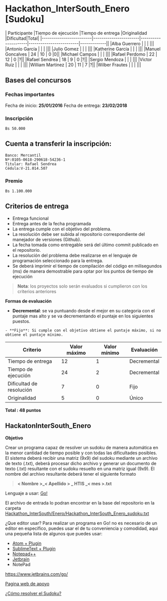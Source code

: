 
# Hackathon_InterSouth_Enero [Sudoku]

|   Participante          |Tiempo de ejecución     |Tiempo de entrega                |Originalidad            |Dificultad|Total|
|-------------------------|-----------------------|---------------------|-------------------------|-------------||
|Alba Guerrero            |                       |                     |                         |||
|Antonio García           |                       |                     |                         |||
|Julio Gomez              |                       |                     |                         |||
|Katherine García         |                       |                     |                         |||
|Manuel Goncalves         |       24              |    10                 |     0                    |0||
|Michael Campos           |                       |                     |                         |||
|Rafael Perdomo           |    22                 |      12               |    0                    |?||
|Rafael Sendrea           |     18                |       9             |      0                  |?||
|Sergio Mendoza           |                       |                     |                         |||
|Victor Ruiz              |                       |                     |                         |||
|William Martinez           |      20               |         11           |     7                   |?||
|Wilber Frautes         |                       |                     |                         |||



## Bases del concursos

### Fechas importantes
  Fecha de inicio: **25/01/2016**
  Fecha de entrega: **23/02/2018**

### Inscripción
    Bs 50.000
    
## Cuenta a transferir la inscripción:
	Banco: Mercantil
	Nº:0105-0618-290618-54236-1
	Titular: Rafael Sendrea
	Cédula:V-21.014.507

### Premio
	Bs 1.100.000

## Criterios de entrega
  - Entrega funcional
  - Entrega antes de la fecha programada
  - La entrega cumple con el objetivo del problema.
  - La resolución debe ser subida al repositorio correspondiente del manejador de versiones (Github).
  - La fecha tomada como entregable será del último commit publicado en el repositorio.
  - La resolución del problema debe realizarse en el lenguaje de programación seleccionado para la entrega.
  - Se deberá imprimir el tiempo de compilación del código en milisegundos (ms) de manera demostrable para optar por los puntos de tiempo de ejecución

>**Nota**: los proyectos solo serán evaluados si cumplieron con los criterios anteriores

**Formas de evaluación**

   - **Decremental**: se va puntuando desde el mejor en su categoria con el puntaje mas alto
    y se va decrementando el puntaje en los siguientes puestos.

    - **Fijo**: Si cumple con el objetivo obtiene el puntaje máximo, si no obtiene el puntaje mínimo.




|   Criterio              |Valor máximo                   |Valor mínimo                 |Evaluación                   |
|-------------------------|-------------------------------|-----------------------------|-----------------------------|
|Tiempo de entrega|12     |1                               |Decremental                  |
|Tiempo de ejecución|24   |2            |Decremental                  |
|Dificultad de resolución |7|0|Fijo|
|Originalidad |5|0|Único|



**Total : 48 puntos**

## HackatonInterSouth_Enero

**Objetivo**

Crear un programa capaz de resolver un sudoku de manera automática en la menor cantidad de tiempo posible y
con todas las dificultades posibles.  El sistema deberá recibir una matriz (9x9) del sudoku mediante un archivo de texto (.txt), deberá procesar
dicho archivo y generar un documento de texto (.txt) resultante con el sudoku resuelto en una matriz igual (9x9).   El nombre del archivo resultante deberá tener el siguiente formato

> **< Nombre >_< Apellido > _ HTIS _< mes >.txt**

Lenguaje a usar:  [Go!](https://golang.org/)

El archivo de entrada lo podran encontrar en la base del repositorio en la carpeta  [Hackathon_InterSouth/Enero/Hackathon_InterSouth_Enero_sudoku.txt](https://github.com/Manuel28G/Hackathon_InterSouth/blob/master/Enero/Hackatoon_InterSouth_Enero%5BSudoku%5D.txt)

¿Que editor usar?
Para realizar un programa en Go! no es necesario de un editor en específico, puedes usar el de tu conveniencia y comodidad, aqui una pequeña lista de algunos que puedes usar:

  - [Atom + Plugin](https://rominirani.com/setup-go-development-environment-with-atom-editor-a87a12366fcf)
  - [SublimeText + Plugin](http://alexeyza.com/blog/2016/09/28/setting-up-a-go-development-environment-with-sublimetext/)
  - [Notepad++](https://notepad-plus-plus.org/)
  - [Jetbrain](https://www.jetbrains.com/go/)
  - NotePad


https://www.jetbrains.com/go/


[Pagina web de apoyo](http://www.sudoku-online.org/)

[¿Cómo resolver el Sudoku?](https://www.youtube.com/watch?v=OtKxtvMUahA)

